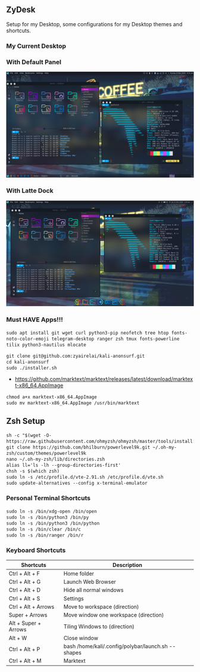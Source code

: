 ## ZyDesk
Setup for my Desktop, some configurations for my Desktop themes and shortcuts.  

### My Current Desktop

### With Default Panel
<p align="center">
  <img src="wallpaper/my-panel.png">
</p>

### With Latte Dock
<p align="center">
  <img src="wallpaper/my-latte.png">
</p>

### Must HAVE Apps!!!
```
sudo apt install git wget curl python3-pip neofetch tree htop fonts-noto-color-emoji telegram-desktop ranger zsh tmux fonts-powerline tilix python3-nautilus mlocate
```
```
git clone git@github.com:zyairelai/kali-anonsurf.git
cd kali-anonsurf
sudo ./installer.sh
```
- https://github.com/marktext/marktext/releases/latest/download/marktext-x86_64.AppImage
```
chmod a+x marktext-x86_64.AppImage
sudo mv marktext-x86_64.AppImage /usr/bin/marktext
```

## Zsh Setup
```
sh -c "$(wget -O- https://raw.githubusercontent.com/ohmyzsh/ohmyzsh/master/tools/install.sh)"
git clone https://github.com/bhilburn/powerlevel9k.git ~/.oh-my-zsh/custom/themes/powerlevel9k
nano ~/.oh-my-zsh/lib/directories.zsh
alias ll='ls -lh --group-directories-first'
chsh -s $(which zsh)
sudo ln -s /etc/profile.d/vte-2.91.sh /etc/profile.d/vte.sh
sudo update-alternatives --config x-terminal-emulator
```

### Personal Terminal Shortcuts
```
sudo ln -s /bin/xdg-open /bin/open
sudo ln -s /bin/python3 /bin/py
sudo ln -s /bin/python3 /bin/python
sudo ln -s /bin/clear /bin/c
sudo ln -s /bin/ranger /bin/r
```

### Keyboard Shortcuts
| Shortcuts              | Description                                        |
|------------------------|----------------------------------------------------|
| Ctrl + Alt + F         | Home folder                                        |
| Ctrl + Alt + G         |  Launch Web Browser                                |
| Ctrl + Alt + D         | Hide all normal windows                            |
| Ctrl + Alt + S         | Settings                                           |
| Ctrl + Alt + Arrows    | Move to workspace (direction)                      |
| Super + Arrows         | Move window one workspace (direction)              |
| Alt + Super + Arrows   | Tiling Windows to (direction)                      |
| Alt + W                | Close window                                       |
| Ctrl + Alt + P         | bash /home/kali/.config/polybar/launch.sh --shapes |
| Ctrl + Alt + M         |  Marktext                                          |
